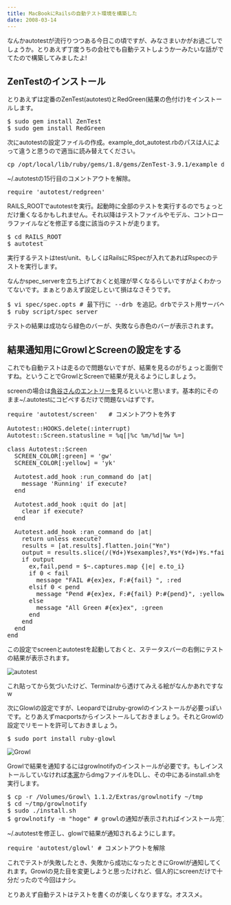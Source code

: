 ```yaml
---
title: MacBookにRailsの自動テスト環境を構築した
date: 2008-03-14
---
```

なんかautotestが流行りつつある今日この頃ですが、みなさまいかがお過ごしでしょうか。とりあえず丁度うちの会社でも自動テストしようかーみたいな話がでてたので構築してみましたよ!

<h2>ZenTestのインストール</h2>
とりあえずは定番のZenTest(autotest)とRedGreen(結果の色付け)をインストールします。

<pre lang="bash">
$ sudo gem install ZenTest
$ sudo gem install RedGreen
</pre>

次にautotestの設定ファイルの作成。example_dot_autotest.rbのパスは人によって違うと思うので適当に読み替えてください。

<pre lang="bash">
cp /opt/local/lib/ruby/gems/1.8/gems/ZenTest-3.9.1/example_dot_autotest.rb ~/.autotest
</pre>

~/.autotestの15行目のコメントアウトを解除。

<pre lang="ruby">
require 'autotest/redgreen'
</pre>

RAILS_ROOTでautotestを実行。起動時に全部のテストを実行するのでちょっとだけ重くなるかもしれません。それ以降はテストファイルやモデル、コントローラファイルなどを修正する度に該当のテストが走ります。

<pre lang="bash">
$ cd RAILS_ROOT
$ autotest
</pre>

実行するテストはtest/unit、もしくはRailsにRSpecが入れてあればRspecのテストを実行します。

なんかspec_serverを立ち上げておくと処理が早くなるらしいですがよくわかってないです。まぁとりあえず設定しといて損はなさそうです。

<pre lang="bash">
$ vi spec/spec.opts # 最下行に --drb を追記。drbでテスト用サーバへ繋ぐようになります。
$ ruby script/spec_server
</pre>

テストの結果は成功なら緑色のバーが、失敗なら赤色のバーが表示されます。

<h2>結果通知用にGrowlとScreenの設定をする</h2>

これでも自動テストは走るので問題ないですが、結果を見るのがちょっと面倒ですね。ということでGrowlとScreenで結果が見えるようにしましょう。

screenの場合は<a href="http://kakutani.com/20070912.html#p02">角谷さんのエントリーを</a>見るといいと思います。基本的にそのまま~/.autotestにコピペするだけで問題ないはずです。

<pre lang="ruby">
require 'autotest/screen'   # コメントアウトを外す

Autotest::HOOKS.delete(:interrupt)
Autotest::Screen.statusline = %q[|%c %m/%d|%w %=]

class Autotest::Screen
  SCREEN_COLOR[:green] = 'gw'
  SCREEN_COLOR[:yellow] = 'yk'

  Autotest.add_hook :run_command do |at|
    message 'Running' if execute?
  end

  Autotest.add_hook :quit do |at|
    clear if execute?
  end

  Autotest.add_hook :ran_command do |at|
    return unless execute?
    results = [at.results].flatten.join("¥n")
    output = results.slice(/(¥d+)¥sexamples?,¥s*(¥d+)¥s.*failures?(?:,¥s*(¥d+)¥s.*pendings?)?/)
    if output
      ex,fail,pend = $~.captures.map {|e| e.to_i}
      if 0 < fail
        message "FAIL #{ex}ex, F:#{fail} ", :red
      elsif 0 < pend
        message "Pend #{ex}ex, F:#{fail} P:#{pend}", :yellow
      else
        message "All Green #{ex}ex", :green
      end
    end
  end
end
</pre>

この設定でscreenとautotestを起動しておくと、ステータスバーの右側にテストの結果が表示されます。

<img src="http://img.skitch.com/20080314-d6gq6bsmbbxh99ynx349bfcckf.jpg" alt="autotest"/>

これ貼ってから気づいたけど、Terminalから透けてみえる絵がなんかあれですなw

次にGlowlの設定ですが、Leopardではruby-growlのインストールが必要っぽいです。とりあえずmacportsからインストールしておきましょう。それとGrowlの設定でリモートを許可しておきましょう。

<pre lang="bash">
$ sudo port install ruby-glowl
</pre>

<img src="http://img.skitch.com/20080314-r92e97nip77qfj7u4p2a1ch8e6.jpg" alt="Growl"/>

Growlで結果を通知するにはgrowlnotifyのインストールが必要です。もしインストールしていなければ<a href="http://growl.info/">本家</a>からdmgファイルをDLし、その中にあるinstall.shを実行します。

<pre lang="bash">
$ cp -r /Volumes/Growl\ 1.1.2/Extras/growlnotify ~/tmp
$ cd ~/tmp/growlnotify
$ sudo ./install.sh
$ growlnotify -m "hoge" # growlの通知が表示されればインストール完了
</pre>

~/.autotestを修正し、glowlで結果が通知されるようにします。

<pre lang="ruby">
require 'autotest/glowl' # コメントアウトを解除
</pre>

これでテストが失敗したとき、失敗から成功になったときにGrowlが通知してくれます。Growlの見た目を変更しようと思ったけれど、個人的にscreenだけで十分だったので今回はナシ。

とりあえず自動テストはテストを書くのが楽しくなりますな。オススメ。